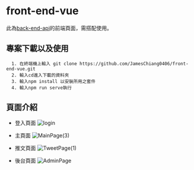 # front-end-vue
此為[back-end-api](https://github.com/JamesChiang0406/back-end-api)的前端頁面，需搭配使用。

## 專案下載以及使用
```
  1. 在終端機上輸入 git clone https://github.com/JamesChiang0406/front-end-vue.git
  2. 輸入cd進入下載的資料夾
  3. 輸入npm install 以安裝所用之套件
  4. 輸入npm run serve執行
```
## 頁面介紹
  * 登入頁面
  ![login](https://user-images.githubusercontent.com/68585896/236759887-7c285c3a-fcb8-420b-baf8-de4770333f17.gif)

  * 主頁面
  ![MainPage(3)](https://user-images.githubusercontent.com/68585896/236773515-06a89e4a-819f-46a0-b3a6-9f59c855d7e4.gif)
  
  * 推文頁面
  ![TweetPage(1)](https://user-images.githubusercontent.com/68585896/236776945-7e252c77-3a01-4a3a-aa9b-96fa3217804c.gif)
  
  * 後台頁面
  ![AdminPage](https://user-images.githubusercontent.com/68585896/236782106-b632453a-b11f-4122-87fe-e07f108ad260.gif)
